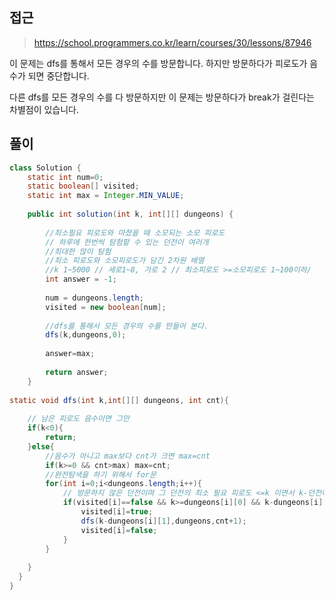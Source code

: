 ## 접근
> https://school.programmers.co.kr/learn/courses/30/lessons/87946

이 문제는 dfs를 통해서 모든 경우의 수를 방문합니다.
하지만 방문하다가 피로도가 음수가 되면 중단합니다.

다른 dfs를 모든 경우의 수를 다 방문하지만
이 문제는 방문하다가 break가 걸린다는 차별점이 있습니다.

## 풀이
```java
class Solution {
    static int num=0;
    static boolean[] visited;
    static int max = Integer.MIN_VALUE;
    
    public int solution(int k, int[][] dungeons) {
        
        //최소필요 피로도와 마쳤을 때 소모되는 소모 피로도
        // 하루에 한번씩 탐험할 수 있는 던전이 여러개
        //최대한 많이 탐험
        //최소 피로도와 소모피로도가 담긴 2차원 배열
        //k 1~5000 // 세로1~8, 가로 2 // 최소피로도 >=소모피로도 1~100이하/
        int answer = -1;
        
        num = dungeons.length;
        visited = new boolean[num];
        
        //dfs를 통해서 모든 경우의 수를 만들어 본다.
        dfs(k,dungeons,0);
        
        answer=max;
        
        return answer;
    }
    
static void dfs(int k,int[][] dungeons, int cnt){
   
    // 남은 피로도 음수이면 그만
    if(k<0){
        return; 
    }else{
        //음수가 아니고 max보다 cnt가 크면 max=cnt
        if(k>=0 && cnt>max) max=cnt;
        //완전탐색을 하기 위해서 for문
        for(int i=0;i<dungeons.length;i++){
            // 방문하지 않은 던전이며 그 던전의 최소 필요 피로도 <=k 이면서 k-던전에 필요한 피로도 >=0
            if(visited[i]==false && k>=dungeons[i][0] && k-dungeons[i][1]>=0){
                visited[i]=true;
                dfs(k-dungeons[i][1],dungeons,cnt+1);
                visited[i]=false;
            }            
        }
                
    }    
  }
}
```
